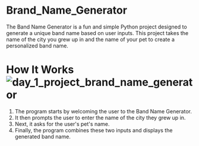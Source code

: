 # Brand_Name_Generator
The Band Name Generator is a fun and simple Python project designed to generate a unique band name based on user inputs. This project takes the name of the city you grew up in and the name of your pet to create a personalized band name.

# How It Works![day_1_project_brand_name_generator](https://github.com/user-attachments/assets/1ff46e02-0938-4c38-b325-94cb724e6b93)

1. The program starts by welcoming the user to the Band Name Generator.
2. It then prompts the user to enter the name of the city they grew up in.
3. Next, it asks for the user's pet's name.
4. Finally, the program combines these two inputs and displays the generated band name.


